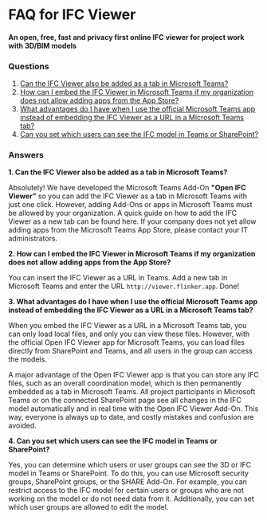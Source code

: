 # FAQ for IFC Viewer 
#### An open, free, fast and privacy first online IFC viewer for project work with 3D/BIM models

### Questions
1. [Can the IFC Viewer also be added as a tab in Microsoft Teams?](#1-can-the-ifc-viewer-also-be-added-as-a-tab-in-microsoft-teams)
2. [How can I embed the IFC Viewer in Microsoft Teams if my organization does not allow adding apps from the App Store?](#2-how-can-i-embed-the-ifc-viewer-in-microsoft-teams-if-my-organization-does-not-allow-adding-apps-from-the-app-store)
3. [What advantages do I have when I use the official Microsoft Teams app instead of embedding the IFC Viewer as a URL in a Microsoft Teams tab?](#3-what-advantages-do-i-have-when-i-use-the-official-microsoft-teams-app-instead-of-embedding-the-ifc-viewer-as-a-url-in-a-microsoft-teams-tab)
4. [Can you set which users can see the IFC model in Teams or SharePoint?](#4-can-you-set-which-users-can-see-the-ifc-model-in-teams-or-sharepoint)

### Answers

**1. Can the IFC Viewer also be added as a tab in Microsoft Teams?**

Absolutely! We have developed the Microsoft Teams Add-On **"Open IFC Viewer"** so you can add the IFC Viewer as a tab in Microsoft Teams with just one click. However, adding Add-Ons or apps in Microsoft Teams must be allowed by your organization. A quick guide on how to add the IFC Viewer as a new tab can be found here. If your company does not yet allow adding apps from the Microsoft Teams App Store, please contact your IT administrators.


**2. How can I embed the IFC Viewer in Microsoft Teams if my organization does not allow adding apps from the App Store?**

You can insert the IFC Viewer as a URL in Teams. Add a new tab in Microsoft Teams and enter the URL `http://viewer.flinker.app`. Done!


**3. What advantages do I have when I use the official Microsoft Teams app instead of embedding the IFC Viewer as a URL in a Microsoft Teams tab?**

When you embed the IFC Viewer as a URL in a Microsoft Teams tab, you can only load local files, and only you can view these files. However, with the official Open IFC Viewer app for Microsoft Teams, you can load files directly from SharePoint and Teams, and all users in the group can access the models.

A major advantage of the Open IFC Viewer app is that you can store any IFC files, such as an overall coordination model, which is then permanently embedded as a tab in Microsoft Teams. All project participants in Microsoft Teams or on the connected SharePoint page see all changes in the IFC model automatically and in real time with the Open IFC Viewer Add-On. This way, everyone is always up to date, and costly mistakes and confusion are avoided.


**4. Can you set which users can see the IFC model in Teams or SharePoint?**

Yes, you can determine which users or user groups can see the 3D or IFC model in Teams or SharePoint. To do this, you can use Microsoft security groups, SharePoint groups, or the SHARE Add-On. For example, you can restrict access to the IFC model for certain users or groups who are not working on the model or do not need data from it. Additionally, you can set which user groups are allowed to edit the model.



<br><br><br><br><br><br><br><br><br><br><br><br><br><br><br><br><br><br><br><br><br><br><br><br>


